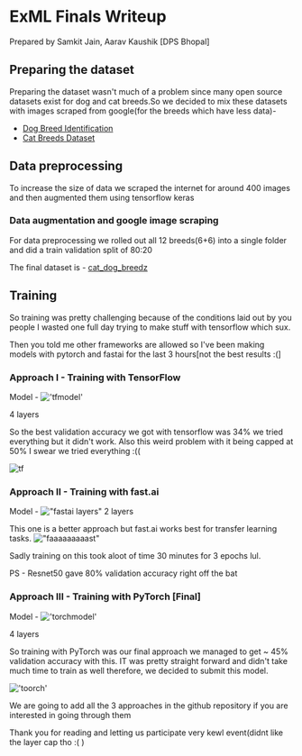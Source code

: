 # ExML Finals Writeup
Prepared by Samkit Jain, Aarav Kaushik [DPS Bhopal]

## Preparing the dataset
Preparing the dataset wasn't much of a problem since many open source datasets exist for dog and cat breeds.So we decided to mix these datasets with images scraped from google(for the breeds which have less data)-

* [Dog Breed Identification](https://www.kaggle.com/c/dog-breed-identification)
* [Cat Breeds Dataset](https://www.kaggle.com/datasets/ma7555/cat-breeds-dataset)

## Data preprocessing
To increase the size of data we scraped the internet for around 400 images and then augmented them using tensorflow keras

### Data augmentation and google image scraping
For data preprocessing we rolled out all 12 breeds(6+6) into a single folder and did a train validation split of 80:20 

The final dataset is - [cat_dog_breedz](https://www.kaggle.com/datasets/samkitjain101/cat-dog-breedz)

## Training
So training was pretty challenging because of the conditions laid out by you people I wasted one full day trying to make stuff with tensorflow which sux.

Then you told me other frameworks are allowed so I've been making models with  pytorch and fastai for the last 3 hours[not the best results :(]

### Approach I - Training with TensorFlow
Model - !['tfmodel'](https://media.discordapp.net/attachments/1040704720844640377/1040705424434921584/image.png)

4 layers 

So the best validation accuracy we got with tensorflow was 34% we tried everything but it didn't work. Also this weird problem with it being capped at 50% I swear we tried everything :(( 

![tf](https://cdn.discordapp.com/attachments/861575248603381760/1040700639409340416/unknown.png)


### Approach II - Training with fast.ai

Model - !["fastai layers"](https://cdn.discordapp.com/attachments/1040704720844640377/1040704911580598324/image.png)
2 layers


This one is a better approach but fast.ai works best for transfer learning tasks.
!["faaaaaaaaast"](https://cdn.discordapp.com/attachments/861575248603381760/1040703295456559186/image.png)

Sadly training on this took aloot of time 30 minutes for 3 epochs lul.

PS - Resnet50 gave 80% validation accuracy right off the bat

### Approach III - Training with PyTorch [Final]

Model - !['torchmodel'](https://cdn.discordapp.com/attachments/861575248603381760/1040704549767360556/image.png)

4 layers

So training with PyTorch was our final approach we managed to get ~ 45% validation accuracy with this. IT was pretty straight forward and didn't take much time to train as well therefore, we decided to submit this model.

!['toorch'](https://media.discordapp.net/attachments/861575248603381760/1040703646146494565/image.png)

We are going to add all the 3 approaches in the github repository if you are interested in going through them

Thank you for reading and letting us participate very kewl event(didnt like the layer cap tho :( )
